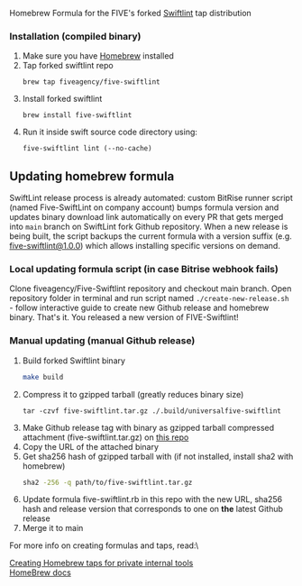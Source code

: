 Homebrew Formula for the FIVE's forked [Swiftlint](https://github.com/fiveagency/Five-SwiftLint) tap distribution

### Installation (compiled binary)

1. Make sure you have [Homebrew](https://brew.sh/) installed
2. Tap forked swiftlint repo
   ```
   brew tap fiveagency/five-swiftlint
   ```
3. Install forked swiftlint
   ```
   brew install five-swiftlint
   ```
4. Run it inside swift source code directory using:
   ```
   five-swiftlint lint (--no-cache)
   ```

## Updating homebrew formula

SwiftLint release process is already automated: custom BitRise runner script (named Five-SwiftLint on company account) bumps formula version and updates binary download link automatically on every PR that gets merged into `main` branch on SwiftLint fork Github repository. When a new release is being built, the script backups the current formula with a version suffix (e.g. five-swiftlint@1.0.0) which allows installing specific versions on demand. 

### Local updating formula script (in case Bitrise webhook fails)

Clone fiveagency/Five-Swiftlint repository and checkout main branch. Open repository folder in terminal and run script named `./create-new-release.sh` - follow interactive guide to create new Github release and homebrew binary. That's it. You released a new version of FIVE-Swiftlint!

### Manual updating (manual Github release)

1. Build forked Swiftlint binary 
   ``` bash
   make build
   ```
2. Compress it to gzipped tarball (greatly reduces binary size)
   ```
   tar -czvf five-swiftlint.tar.gz ./.build/universalfive-swiftlint
   ```
3. Make Github release tag with binary as gzipped tarball compressed attachment (five-swiftlint.tar.gz) on [this repo](https://github.com/fiveagency/homebrew-five-swiftlint/releases)
4. Copy the URL of the attached binary
5. Get sha256 hash of gzipped tarball with (if not installed, install sha2 with homebrew)
   ```bash
   sha2 -256 -q path/to/five-swiftlint.tar.gz
   ```
6. Update formula five-swiftlint.rb in this repo with the new URL, sha256 hash and release version that corresponds to one on **the** latest Github release
7.  Merge it to main

For more info on creating formulas and taps, read:\

[Creating Homebrew taps for private internal tools](https://medium.com/prodopsio/creating-homebrew-taps-for-private-internal-tools-c41363d58ab0)\
[HomeBrew docs](https://docs.brew.sh/How-to-Create-and-Maintain-a-Tap)